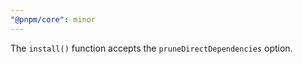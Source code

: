 ```yaml
---
"@pnpm/core": minor
---
```


The `install()` function accepts the `pruneDirectDependencies` option.
